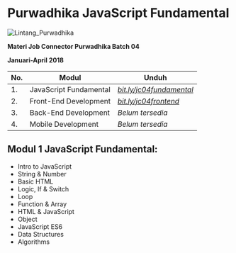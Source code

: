 # Purwadhika JavaScript Fundamental

![Lintang_Purwadhika](https://static.wixstatic.com/media/2e6af2_f69a4271c3534ae1869a7ed63e278b2b~mv2.png/v1/fill/w_246,h_39,al_c,usm_0.66_1.00_0.01/2e6af2_f69a4271c3534ae1869a7ed63e278b2b~mv2.png)

**Materi Job Connector Purwadhika Batch 04**

**Januari-April 2018**

No.|Modul|Unduh
---|---|---
 1. | JavaScript Fundamental | *[bit.ly/jc04fundamental](https://github.com/LintangWisesa/Purwadhika-01-JS_Fundamental)*
 2. | Front-End Development | *[bit.ly/jc04frontend](https://github.com/LintangWisesa/Purwadhika-JC04-02_FrontEndWeb)*
 3. | Back-End Development | *Belum tersedia*
 4. | Mobile Development | *Belum tersedia*

## Modul 1 JavaScript Fundamental:

- Intro to JavaScript
- String & Number
- Basic HTML
- Logic, If & Switch
- Loop
- Function & Array
- HTML & JavaScript
- Object
- JavaScript ES6
- Data Structures
- Algorithms
